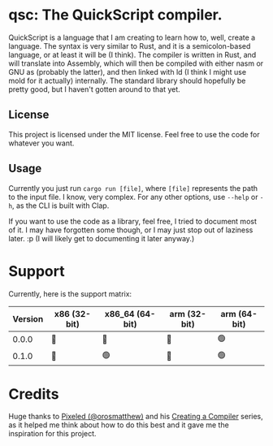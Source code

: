 # qsc: The QuickScript compiler.

QuickScript is a language that I am creating to learn how to, well, create a language.
The syntax is very similar to Rust, and it is a semicolon-based language, or at least it will be (I think). The compiler is written in Rust, and will translate into Assembly, which will then be compiled with either nasm or GNU as (probably the latter), and then linked with ld (I think I might use mold for it actually) internally. The standard library should hopefully be pretty good, but I haven't gotten around to that yet.

## License

This project is licensed under the MIT license. Feel free to use the code for whatever you want.

## Usage

Currently you just run `cargo run [file]`, where `[file]` represents the path to the input file. I know, very complex. For any other options, use `--help` or `-h`, as the CLI is built with Clap.

If you want to use the code as a library, feel free, I tried to document most of it. I may have forgotten some though, or I may just stop out of laziness later. :p (I will likely get to documenting it later anyway.)

# Support

Currently, here is the support matrix:

| Version | x86 (32-bit) | x86_64 (64-bit) | arm (32-bit) | arm (64-bit) |
| ------- | ------------ | --------------- | ------------ | ------------ |
|  0.0.0  | 🔴 | 🔴 | 🔴 | 🟢 |
|  0.1.0  | 🔴 | 🟢 | 🔴 | 🟢 |

# Credits

Huge thanks to [Pixeled (@orosmatthew)](https://github.com/orosmatthew) and his [Creating a Compiler](https://www.youtube.com/playlist?list=PLUDlas_Zy_qC7c5tCgTMYq2idyyT241qs) series, as it helped me think about how to do this best and it gave me the inspiration for this project.
